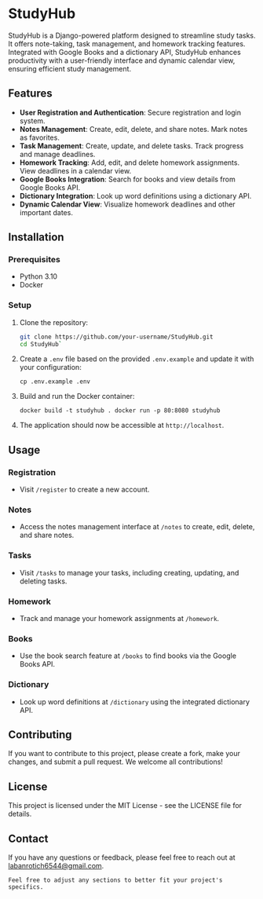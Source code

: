 # StudyHub

StudyHub is a Django-powered platform designed to streamline study tasks. It offers note-taking, task management, and homework tracking features. Integrated with Google Books and a dictionary API, StudyHub enhances productivity with a user-friendly interface and dynamic calendar view, ensuring efficient study management.

## Features

- **User Registration and Authentication**: Secure registration and login system.
- **Notes Management**: Create, edit, delete, and share notes. Mark notes as favorites.
- **Task Management**: Create, update, and delete tasks. Track progress and manage deadlines.
- **Homework Tracking**: Add, edit, and delete homework assignments. View deadlines in a calendar view.
- **Google Books Integration**: Search for books and view details from Google Books API.
- **Dictionary Integration**: Look up word definitions using a dictionary API.
- **Dynamic Calendar View**: Visualize homework deadlines and other important dates.

## Installation

### Prerequisites

- Python 3.10
- Docker

### Setup

1. Clone the repository:
   ```sh
   git clone https://github.com/your-username/StudyHub.git
   cd StudyHub` 

2.  Create a `.env` file based on the provided `.env.example` and update it with your configuration:
    
    
    `cp .env.example .env` 
    
3.  Build and run the Docker container:
    
    
    `docker build -t studyhub .
    docker run -p 80:8080 studyhub` 
    
4.  The application should now be accessible at `http://localhost`.
## Usage

### Registration

-   Visit `/register` to create a new account.

### Notes

-   Access the notes management interface at `/notes` to create, edit, delete, and share notes.

### Tasks

-   Visit `/tasks` to manage your tasks, including creating, updating, and deleting tasks.

### Homework

-   Track and manage your homework assignments at `/homework`.

### Books

-   Use the book search feature at `/books` to find books via the Google Books API.

### Dictionary

-   Look up word definitions at `/dictionary` using the integrated dictionary API.

## Contributing

If you want to contribute to this project, please create a fork, make your changes, and submit a pull request. We welcome all contributions!

## License

This project is licensed under the MIT License - see the LICENSE file for details.

## Contact

If you have any questions or feedback, please feel free to reach out at labanrotich6544@gmail.com.


 `Feel free to adjust any sections to better fit your project's specifics.`
